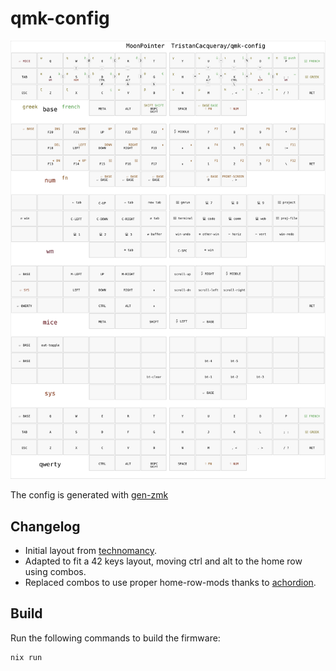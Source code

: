 # qmk-config

![layers](https://raw.githubusercontent.com/TristanCacqueray/qmk-config/main/moonpointer.svg)

The config is generated with [gen-zmk](https://github.com/TristanCacqueray/gen-zmk)

## Changelog

- Initial layout from [technomancy](https://atreus.technomancy.us/cheat.pdf).
- Adapted to fit a 42 keys layout, moving ctrl and alt to the home row using combos.
- Replaced combos to use proper home-row-mods thanks to [achordion](https://getreuer.info/posts/keyboards/achordion/).


## Build

Run the following commands to build the firmware:

```
nix run
```
